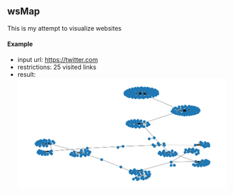 ## wsMap
This is my attempt to visualize websites

#### Example
* input url: https://twitter.com
* restrictions: 25 visited links
* result: ![Image](/assets/Figure_1.png)

